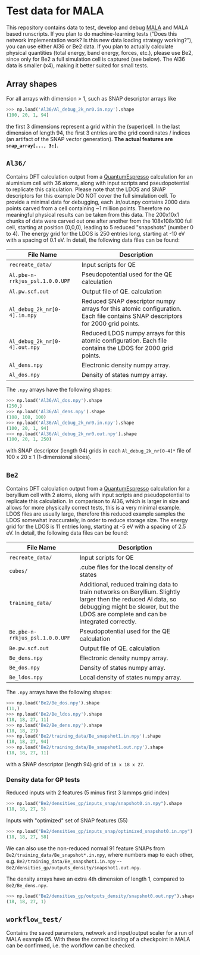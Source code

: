 # Test data for MALA


This repository contains data to test, develop and debug
[MALA](https://github.com/mala-project/mala) and MALA based runscripts. If you
plan to do machine-learning tests ("Does this network implementation work? Is
this new data loading strategy working?"), you can use either Al36 or Be2 data.
If you plan to actually calculate physical quantities (total energy, band
energy, forces, etc.), please use Be2, since only for Be2 a full simulation
cell is captured (see below). The Al36 data is smaller (x4), making it better
suited for small tests.

## Array shapes

For all arrays with dimension > 1, such as SNAP descriptor arrays like

```py
>>> np.load('Al36/Al_debug_2k_nr0.in.npy').shape
(100, 20, 1, 94)
```

the first 3 dimensions represent a grid within the (super)cell. In the last
dimension of length 94, the first 3 entries are the grid coordinates / indices
(an artifact of the SNAP vector generation). **The actual features
are `snap_array[..., 3:]`**.


## `Al36/`

Contains DFT calculation output from a
[QuantumEspresso](https://www.quantum-espresso.org/) calculation for an
aluminium cell with 36 atoms, along with input scripts and pseudopotential to
replicate this calculation. Please note that the LDOS and SNAP descriptors for
this example DO NOT cover the full simulation cell. To provide a minimal data
for debugging, each .in/out.npy contains 2000 data points carved from a cell
containing ~1 million points. Therefore no meaningful physical results can be
taken from this data. The 200x10x1 chunks of data were carved out one after
another from the 108x108x100 full cell, starting at position (0,0,0), leading
to 5 reduced "snapshots" (number 0 to 4). The energy grid for the LDOS is 250
entries long, starting at -10 eV with a spacing of 0.1 eV. In detail, the
following data files can be found:

| File Name                       | Description                                                                                                                   |
|---------------------------------|-------------------------------------------------------------------------------------------------------------------------------|
| `recreate_data/`                | Input scripts for QE                                                                                                          |
| `Al.pbe-n-rrkjus_psl.1.0.0.UPF` | Pseudopotential used for the QE calculation                                                                                   |
| `Al.pw.scf.out`                 | Output file of QE. calculation                                                                                                |
| `Al_debug_2k_nr[0-4].in.npy`    | Reduced SNAP descriptor numpy arrays for this atomic configuration. Each file contains SNAP descriptors for 2000 grid points. |
| `Al_debug_2k_nr[0-4].out.npy`   | Reduced LDOS numpy arrays for this atomic configuration. Each file contains the LDOS for 2000 grid points.                    |
| `Al_dens.npy`                   | Electronic density numpy array.                                                                                               |
| `Al_dos.npy`                    | Density of states numpy array.                                                                                                |

The `.npy` arrays have the following shapes:

```py
>>> np.load('Al36/Al_dos.npy').shape
(250,)
>>> np.load('Al36/Al_dens.npy').shape
(108, 108, 100)
>>> np.load('Al36/Al_debug_2k_nr0.in.npy').shape
(100, 20, 1, 94)
>>> np.load('Al36/Al_debug_2k_nr0.out.npy').shape
(100, 20, 1, 250)
```

with SNAP descriptor (length 94) grids in each `Al_debug_2k_nr[0-4]*` file of
100 x 20 x 1 (1-dimensional slices).

## `Be2`

Contains DFT calculation output from a
[QuantumEspresso](https://www.quantum-espresso.org/) calculation for a
beryllium cell with 2 atoms, along with input scripts and pseudopotential to
replicate this calculation. In comparison to Al36, which is larger in size and
allows for more physically correct tests, this is a very minimal example. LDOS
files are usually large, therefore this reduced example samples the LDOS
somewhat inaccurately, in order to reduce storage size. The energy grid for the
LDOS is 11 entries long, starting at -5 eV with a spacing of 2.5 eV. In detail,
the following data files can be found:

| File Name                       | Description                                                                                                                   |
|---------------------------------|-------------------------------------------------------------------------------------------------------------------------------|
| `recreate_data/`                | Input scripts for QE                                                                                                          |
| `cubes/`                        | .cube files for the local density of states                                                                                   |
| `training_data/`                | Additional, reduced training data to train networks on Beryllium. Slightly larger then the reduced Al data, so debugging might be slower, but the LDOS are complete and can be integrated correctly.|
| `Be.pbe-n-rrkjus_psl.1.0.0.UPF` | Pseudopotential used for the QE calculation                                                                                   |
| `Be.pw.scf.out`                 | Output file of QE. calculation                                                                                                |
| `Be_dens.npy`                   | Electronic density numpy array.                                                                                               |
| `Be_dos.npy`                    | Density of states numpy array.                                                                                                |
| `Be_ldos.npy`                   | Local density of states numpy array.                                                                                          |

The `.npy` arrays have the following shapes:

```py
>>> np.load('Be2/Be_dos.npy').shape
(11,)
>>> np.load('Be2/Be_ldos.npy').shape
(18, 18, 27, 11)
>>> np.load('Be2/Be_dens.npy').shape
(18, 18, 27)
>>> np.load('Be2/training_data/Be_snapshot1.in.npy').shape
(18, 18, 27, 94)
>>> np.load('Be2/training_data/Be_snapshot1.out.npy').shape
(18, 18, 27, 11)
```

with a SNAP descriptor (length 94) grid of `18 x 18 x 27`.

### Density data for GP tests

Reduced inputs with 2 features (5 minus first 3 lammps grid index)

```py
>>> np.load("Be2/densities_gp/inputs_snap/snapshot0.in.npy").shape
(18, 18, 27, 5)
```

Inputs with "optimized" set of SNAP features (55)

```py
>>> np.load("Be2/densities_gp/inputs_snap/optimized_snapshot0.in.npy").shape
(18, 18, 27, 58)
```

We can also use the non-reduced normal 91 feature SNAPs from
`Be2/training_data/Be_snapshot*.in.npy`, where numbers map to each other, e.g.
`Be2/training_data/Be_snapshot1.in.npy` -- `Be2/densities_gp/outputs_density/snapshot1.out.npy`.

The density arrays have an extra 4th dimension of length 1, compared to
`Be2/Be_dens.npy`.

```py
>>> np.load("Be2/densities_gp/outputs_density/snapshot0.out.npy").shape
(18, 18, 27, 1)
```


## `workflow_test/`

Contains the saved parameters, network and input/output scaler for a run of
MALA example 05. With these the correct loading of a checkpoint in MALA can be
confirmed, i.e. the workflow can be checked.
